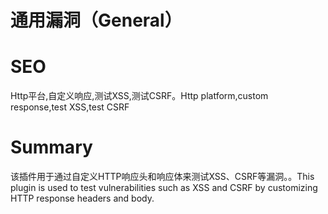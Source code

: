 # 通用漏洞（General）
# SEO
Http平台,自定义响应,测试XSS,测试CSRF。Http platform,custom response,test XSS,test CSRF
# Summary
该插件用于通过自定义HTTP响应头和响应体来测试XSS、CSRF等漏洞。。This plugin is used to test vulnerabilities such as XSS and CSRF by customizing HTTP response headers and body.
